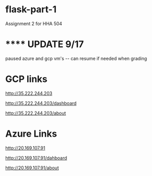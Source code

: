 # flask-part-1
Assignment 2 for HHA 504

# **** UPDATE 9/17
paused azure and gcp vm's -- can resume if needed when grading


# GCP links
http://35.222.244.203

http://35.222.244.203/dashboard

http://35.222.244.203/about


# Azure Links
http://20.169.107.91

http://20.169.107.91/dahboard

http://20.169.107.91/about
